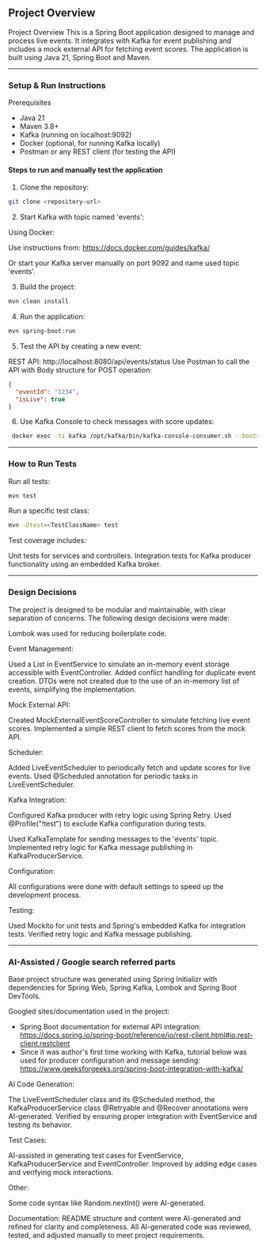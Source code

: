 ## Project Overview

Project Overview</h3>
This is a Spring Boot application designed to manage and process live events. It integrates with Kafka for event
publishing and includes a mock external API for fetching event scores. The application is built using Java 21, Spring
Boot and Maven.

---

### Setup & Run Instructions

Prerequisites

- Java 21
- Maven 3.8+
- Kafka (running on localhost:9092)
- Docker (optional, for running Kafka locally)
- Postman or any REST client (for testing the API)

#### Steps to run and manually test the application

1. Clone the repository:

```bash
git clone <repository-url>
```

2. Start Kafka with topic named 'events':

Using Docker:

Use instructions from:
https://docs.docker.com/guides/kafka/

Or start your Kafka server manually on port 9092 and
name used topic 'events'.

3. Build the project:

```bash
mvn clean install
```

4. Run the application:

```bash
mvn spring-boot:run
```

5. Test the API by creating a new event:

REST API: http://localhost:8080/api/events/status
Use Postman to call the API with Body structure for POST operation:

```json
{
  "eventId": "1234",
  "isLive": true
}
```

6. Use Kafka Console to check messages with score updates:

```bash
 docker exec -ti kafka /opt/kafka/bin/kafka-console-consumer.sh --bootstrap-server :9092 --topic events --from-beginning
```

---

### How to Run Tests

Run all tests:

```bash
mvn test
```

Run a specific test class:

```bash
mvn -Dtest=<TestClassName> test
```

Test coverage includes:

Unit tests for services and controllers.
Integration tests for Kafka producer functionality using an embedded Kafka broker.

---

### Design Decisions

The project is designed to be modular and maintainable, with clear separation of concerns. The following design
decisions were made:

Lombok was used for reducing boilerplate code.

Event Management:

Used a List<Event> in EventService to simulate an in-memory event storage accessible with EventController.
Added conflict handling for duplicate event creation. DTOs were not created due to the use of an in-memory list of
events, simplifying the implementation.

Mock External API:

Created MockExternalEventScoreController to simulate fetching live event scores.
Implemented a simple REST client to fetch scores from the mock API.

Scheduler:

Added LiveEventScheduler to periodically fetch and update scores for live events.
Used @Scheduled annotation for periodic tasks in LiveEventScheduler.

Kafka Integration:

Configured Kafka producer with retry logic using Spring Retry.
Used @Profile("!test") to exclude Kafka configuration during tests.

Used KafkaTemplate for sending messages to the 'events' topic.
Implemented retry logic for Kafka message publishing in KafkaProducerService.

Configuration:

All configurations were done with default settings to speed up the development process.

Testing:

Used Mockito for unit tests and Spring's embedded Kafka for integration tests.
Verified retry logic and Kafka message publishing.

---

### AI-Assisted / Google search referred parts

Base project structure was generated using Spring Initializr with dependencies for Spring Web, Spring Kafka, Lombok and
Spring Boot DevTools.

Googled sites/documentation used in the project:

- Spring Boot documentation for external API integration:
  https://docs.spring.io/spring-boot/reference/io/rest-client.html#io.rest-client.restclient
- Since it was author's first time working with Kafka, tutorial below was used for producer configuration and message
  sending:
  https://www.geeksforgeeks.org/spring-boot-integration-with-kafka/

AI Code Generation:

The LiveEventScheduler class and its @Scheduled method, the KafkaProducerService class @Retryable and @Recover
annotations
were AI-generated.
Verified by ensuring proper integration with EventService and testing its behavior.

Test Cases:

AI-assisted in generating test cases for EventService, KafkaProducerService and EventController.
Improved by adding edge cases and verifying mock interactions.

Other:

Some code syntax like Random.nextInt() were AI-generated.

Documentation:
README structure and content were AI-generated and refined for clarity and completeness.
All AI-generated code was reviewed, tested, and adjusted manually to meet project requirements.
